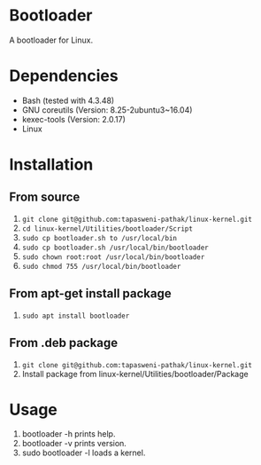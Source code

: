 # Bootloader

A bootloader for Linux.

# Dependencies

* Bash (tested with 4.3.48)
* GNU coreutils (Version: 8.25-2ubuntu3~16.04)
* kexec-tools (Version: 2.0.17)
* Linux

# Installation

## From source

1. `git clone git@github.com:tapasweni-pathak/linux-kernel.git`
2. `cd linux-kernel/Utilities/bootloader/Script`
3. `sudo cp bootloader.sh to /usr/local/bin`
4. `sudo cp bootloader.sh /usr/local/bin/bootloader`
5. `sudo chown root:root /usr/local/bin/bootloader`
6. `sudo chmod 755 /usr/local/bin/bootloader`

## From apt-get install package

1. `sudo apt install bootloader`

## From .deb package

1. `git clone git@github.com:tapasweni-pathak/linux-kernel.git`
2.  Install package from linux-kernel/Utilities/bootloader/Package

# Usage

1. bootloader -h prints help.
2. bootloader -v prints version.
3. sudo bootloader -l loads a kernel.
